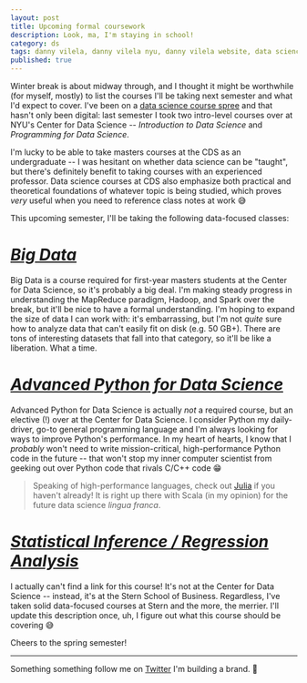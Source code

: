 ```yaml
---
layout: post
title: Upcoming formal coursework
description: Look, ma, I'm staying in school!
category: ds
tags: danny vilela, danny vilela nyu, danny vilela website, data science, data science courses, python, big data, r, rstats
published: true
---
```


Winter break is about midway through, and I thought it might be worthwhile (for myself, mostly) to list the courses I'll be taking next semester and what I'd expect to cover. I've been on a [data science course spree](/blog/winter-break-courses) and that hasn't only been digital: last semester I took two intro-level courses over at NYU's Center for Data Science -- *Introduction to Data Science* and *Programming for Data Science*.

I'm lucky to be able to take masters courses at the CDS as an undergraduate -- I was hesitant on whether data science can be "taught", but there's definitely benefit to taking courses with an experienced professor. Data science courses at CDS also emphasize both practical and theoretical foundations of whatever topic is being studied, which proves *very* useful when you need to reference class notes at work 😅

This upcoming semester, I'll be taking the following data-focused classes:

# [*Big Data*](https://www.vistrails.org/index.php/Course:_Big_Data_2015)

Big Data is a course required for first-year masters students at the Center for Data Science, so it's probably a big deal. I'm making steady progress in understanding the MapReduce paradigm, Hadoop, and Spark over the break, but it'll be nice to have a formal understanding. I'm hoping to expand the size of data I can work with: it's embarrassing, but I'm not *quite* sure how to analyze data that can't easily fit on disk (e.g. 50 GB+). There are tons of interesting datasets that fall into that category, so it'll be like a liberation. What a time.

# [*Advanced Python for Data Science*](https://docs.google.com/document/d/1INqRqY4Ki2Z5DYiB3mvV8OubTA2XtOOumgyy2hiZLbc/edit)

Advanced Python for Data Science is actually *not* a required course, but an elective (!) over at the Center for Data Science. I consider Python my daily-driver, go-to general programming language and I'm always looking for ways to improve Python's performance. In my heart of hearts, I know that I *probably* won't need to write mission-critical, high-performance Python code in the future -- that won't stop my inner computer scientist from geeking out over Python code that rivals C/C++ code 😁

> Speaking of high-performance languages, check out [Julia](http://julialang.org/) if you haven't already! It is right up there with Scala (in my opinion) for the future data science *lingua franca*.

# [*Statistical Inference / Regression Analysis*](#)

I actually can't find a link for this course! It's not at the Center for Data Science -- instead, it's at the Stern School of Business. Regardless, I've taken solid data-focused courses at Stern and the more, the merrier. I'll update this description once, uh, I figure out what this course should be covering 😅

Cheers to the spring semester!

---
Something something follow me on [Twitter](https://twitter.com/dataframing) I'm building a brand. 🐙
